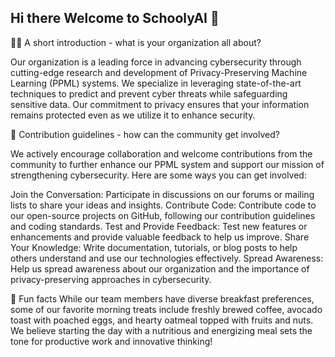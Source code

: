 ## Hi there Welcome to SchoolyAI 👋

🙋‍♀️ A short introduction - what is your organization all about?

Our organization is a leading force in advancing cybersecurity through cutting-edge research and development of Privacy-Preserving Machine Learning (PPML) systems. We specialize in leveraging state-of-the-art techniques to predict and prevent cyber threats while safeguarding sensitive data. Our commitment to privacy ensures that your information remains protected even as we utilize it to enhance security.

🌈 Contribution guidelines - how can the community get involved?

We actively encourage collaboration and welcome contributions from the community to further enhance our PPML system and support our mission of strengthening cybersecurity. Here are some ways you can get involved:

Join the Conversation: Participate in discussions on our forums or mailing lists to share your ideas and insights.
Contribute Code: Contribute code to our open-source projects on GitHub, following our contribution guidelines and coding standards.
Test and Provide Feedback: Test new features or enhancements and provide valuable feedback to help us improve.
Share Your Knowledge: Write documentation, tutorials, or blog posts to help others understand and use our technologies effectively.
Spread Awareness: Help us spread awareness about our organization and the importance of privacy-preserving approaches in cybersecurity.


🍿 Fun facts 
While our team members have diverse breakfast preferences, some of our favorite morning treats include freshly brewed coffee, avocado toast with poached eggs, and hearty oatmeal topped with fruits and nuts. We believe starting the day with a nutritious and energizing meal sets the tone for productive work and innovative thinking!



<!--

**Here are some ideas to get you started:**




👩‍💻 Useful resources - where can the community find your docs? Is there anything else the community should know?

🧙 Remember, you can do mighty things with the power of [Markdown](https://docs.github.com/github/writing-on-github/getting-started-with-writing-and-formatting-on-github/basic-writing-and-formatting-syntax)

-->
